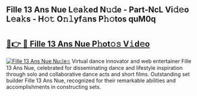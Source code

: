## Fille 13 Ans Nue L𝚎a𝚔ed N𝚞𝚍e - Part-NcL Vi𝚍𝚎o L𝚎a𝚔s - H𝚘𝚝 O𝚗𝚕yf𝚊ns P𝚑𝚘tos quM0q

# <h2><a href="http://kf9ghw.oniu.top/?m=Fille+13+Ans+Nue">🔗👉 🔴 Fille 13 Ans Nue P𝚑ot𝚘𝚜 V𝚒d𝚎o</a></h2>

[![Fille 13 Ans Nue Nu𝚍e𝚜](https://i.imgur.com/0qMVB7G.gif)](http://kf9ghw.oniu.top/?m=Fille+13+Ans+Nue)
Virtual dance innovator and web entertainer Fille 13 Ans Nue, celebrated for disseminating dance and lifestyle inspiration through solo and collaborative dance acts and short films. Outstanding set builder Fille 13 Ans Nue, recognized for their remarkable abilities and accomplishments in constructing sets.  
